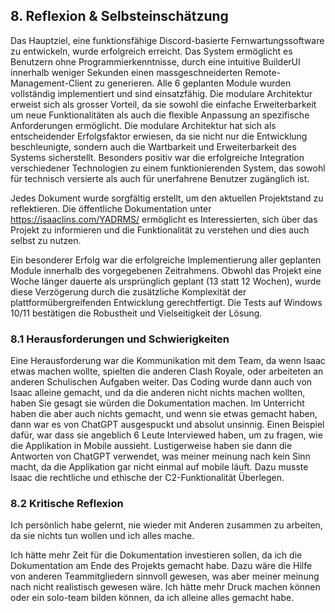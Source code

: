 ## 8. Reflexion & Selbsteinschätzung

Das Hauptziel, eine funktionsfähige Discord-basierte Fernwartungssoftware zu entwickeln, wurde erfolgreich erreicht. Das System ermöglicht es Benutzern ohne Programmierkenntnisse, durch eine intuitive BuilderUI innerhalb weniger Sekunden einen massgeschneiderten Remote-Management-Client zu generieren. Alle 6 geplanten Module wurden vollständig implementiert und sind einsatzfähig. Die modulare Architektur erweist sich als grosser Vorteil, da sie sowohl die einfache Erweiterbarkeit um neue Funktionalitäten als auch die flexible Anpassung an spezifische Anforderungen ermöglicht. Die modulare Architektur hat sich als entscheidender Erfolgsfaktor erwiesen, da sie nicht nur die Entwicklung beschleunigte, sondern auch die Wartbarkeit und Erweiterbarkeit des Systems sicherstellt. Besonders positiv war die erfolgreiche Integration verschiedener Technologien zu einem funktionierenden System, das sowohl für technisch versierte als auch für unerfahrene Benutzer zugänglich ist.

Jedes Dokument wurde sorgfältig erstellt, um den aktuellen Projektstand zu reflektieren. Die öffentliche Dokumentation unter https://isaaclins.com/YADRMS/ ermöglicht es Interessierten, sich über das Projekt zu informieren und die Funktionalität zu verstehen und dies auch selbst zu nutzen.

Ein besonderer Erfolg war die erfolgreiche Implementierung aller geplanten Module innerhalb des vorgegebenen Zeitrahmens. Obwohl das Projekt eine Woche länger dauerte als ursprünglich geplant (13 statt 12 Wochen), wurde diese Verzögerung durch die zusätzliche Komplexität der plattformübergreifenden Entwicklung gerechtfertigt. Die Tests auf Windows 10/11 bestätigen die Robustheit und Vielseitigkeit der Lösung.

### 8.1 Herausforderungen und Schwierigkeiten

Eine Herausforderung war die Kommunikation mit dem Team, da wenn Isaac etwas machen wollte, spielten die anderen Clash Royale, oder arbeiteten an anderen Schulischen Aufgaben weiter. Das Coding wurde dann auch von Isaac alleine gemacht, und da die anderen nicht nichts machen wollten, haben Sie gesagt sie würden die Dokumentation machen.
Im Unterricht haben die aber auch nichts gemacht, und wenn sie etwas gemacht haben, dann war es von ChatGPT ausgespuckt und absolut unsinnig.
Einen Beispiel dafür, war dass sie angeblich 6 Leute Interviewed haben, um zu fragen, wie die Applikation in Mobile aussieht. Lustigerweise haben sie dann die Antworten von ChatGPT verwendet, was meiner meinung nach kein Sinn macht, da die Applikation gar nicht einmal auf mobile läuft.
Dazu musste Isaac die rechtliche und ethische der C2-Funktionalität Überlegen.

### 8.2 Kritische Reflexion

Ich persönlich habe gelernt, nie wieder mit Anderen zusammen zu arbeiten, da sie nichts tun wollen und ich alles mache.

Ich hätte mehr Zeit für die Dokumentation investieren sollen, da ich die Dokumentation am Ende des Projekts gemacht habe. Dazu wäre die Hilfe von anderen Teammitgliedern sinnvoll gewesen, was aber meiner meinung nach nicht realistisch gewesen wäre.
Ich hätte mehr Druck machen können oder ein solo-team bilden können, da ich alleine alles gemacht habe.
